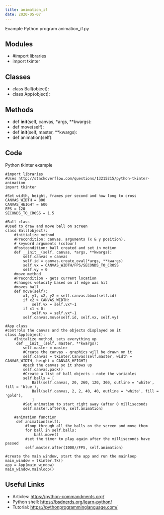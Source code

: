 ```yaml
---
title: animation_if
date: 2020-05-07
---
```

Example Python program animation_if.py

## Modules

* #import libraries
* import tkinter

## Classes

* class Ball(object):
* class App(object):

## Methods

* def __init__(self, canvas, *args, **kwargs):
* def move(self):
*  def __init__(self, master, **kwargs):
*  def animation(self):

## Code

Python tkinter example

    #import libraries
    #Uses http://stackoverflow.com/questions/13215215/python-tkinter-animation
    import tkinter
    
    #Set width, height, frames per second and how long to cross
    CANVAS_WIDTH = 800
    CANVAS_HEIGHT = 600
    FPS = 120
    SECONDS_TO_CROSS = 1.5
    
    #Ball class
    #Used to draw and move ball on screen
    class Ball(object):
        #initialize method
        #Precondition: canvas, arguments (x & y position),
        # keyword arguments (colour)
        #Postcondition: ball created and set in motion
        def __init__(self, canvas, *args, **kwargs):
            self.canvas = canvas
            self.id = canvas.create_oval(*args, **kwargs)
            self.vx = CANVAS_WIDTH/FPS/SECONDS_TO_CROSS
            self.vy = 0
        #move method
        #Precondition - gets current location
        #changes velocity based on if edge was hit
        #moves ball
        def move(self):
            x1, y1, x2, y2 = self.canvas.bbox(self.id)
            if x2 > CANVAS_WIDTH:
                self.vx = self.vx*-1
            if x1 < 0:
                self.vx = self.vx*-1
            self.canvas.move(self.id, self.vx, self.vy)
    
    #App class
    #controls the canvas and the objects displayed on it
    class App(object):
        #Initalize method, sets everything up
         def __init__(self, master, **kwargs):
            self.master = master
            #Create the canvas - graphics will be drawn on it
            self.canvas = tkinter.Canvas(self.master, width = CANVAS_WIDTH, height = CANVAS_HEIGHT)
            #pack the canvas so it shows up
            self.canvas.pack()
            #Create a list of ball objects - note the variables
            self.balls = [
                Ball(self.canvas, 20, 260, 120, 360, outline = 'white', fill = 'blue'),
                Ball(self.canvas, 2, 2, 40, 40, outline = 'white', fill = 'gold'),
                ]
            #Set animation to start right away (after 0 milliseconds
            self.master.after(0, self.animation)
    
        #animation function
         def animation(self):
             #loop through all the balls on the screen and move them
             for ball in self.balls:
                 ball.move()
             #set the timer to play again after the milliseconds have passed
             self.master.after(1000//FPS, self.animation)
    
    #create the main window, start the app and run the mainloop
    main_window = tkinter.Tk()
    app = App(main_window)
    main_window.mainloop()
    

## Useful Links

- Articles: https://python-commandments.org/
- Python shell: https://bsdnerds.org/learn-python/
- Tutorial: https://pythonprogramminglanguage.com/
